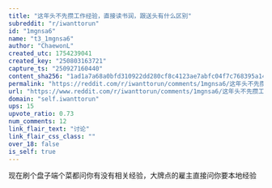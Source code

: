 ```yaml
---
title: "这年头不先攒工作经验，直接读书润，跟送头有什么区别"
subreddit: "r/iwanttorun"
id: "1mgnsa6"
name: "t3_1mgnsa6"
author: "ChaewonL"
created_utc: 1754239041
created_key: "250803163721"
capture_ts: "250927160440"
content_sha256: "1ad1a7a68a0bfd310922dd280cf8c4123ae7abfc04f7c768395a141bdccfb627"
permalink: "https://reddit.com/r/iwanttorun/comments/1mgnsa6/这年头不先攒工作经验直接读书润跟送头有什么区别/"
url: "https://www.reddit.com/r/iwanttorun/comments/1mgnsa6/这年头不先攒工作经验直接读书润跟送头有什么区别/"
domain: "self.iwanttorun"
ups: 15
upvote_ratio: 0.73
num_comments: 12
link_flair_text: "讨论"
link_flair_css_class: ""
over_18: false
is_self: true
---
```


现在刷个盘子端个菜都问你有没有相关经验，大牌点的雇主直接问你要本地经验

